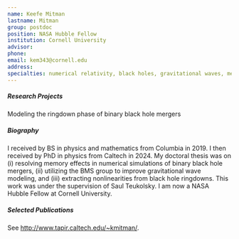 ```yaml
---
name: Keefe Mitman
lastname: Mitman
group: postdoc
position: NASA Hubble Fellow
institution: Cornell University
advisor:
phone:
email: kem343@cornell.edu
address: 
specialties: numerical relativity, black holes, gravitational waves, memory effects, the BMS group, ringdowns, surrogate models
---
```


##### Research Projects

Modeling the ringdown phase of binary black hole mergers

##### Biography

I received by BS in physics and mathematics from Columbia in 2019. I then received by PhD in physics
from Caltech in 2024. My doctoral thesis was on (i) resolving memory effects in numerical simulations
of binary black hole mergers, (ii) utilizing the BMS group to improve gravitational wave modeling, and
(iii) extracting nonlinearities from black hole ringdowns. This work was under the supervision of
Saul Teukolsky. I am now a NASA Hubble Fellow at Cornell University.

##### Selected Publications

See <a href="http://www.tapir.caltech.edu/~kmitman/">http://www.tapir.caltech.edu/~kmitman/</a>.
